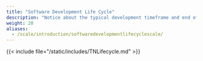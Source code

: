 ```yaml
---
title: "Software Development Life Cycle"
description: "Notice about the typical development timeframe and end of life expectations for TrueNAS major versions."
weight: 20
aliases:
  - /scale/introduction/softwaredevelopmentlifecyclescale/
---
```


{{< include file="/static/includes/TNLifecycle.md" >}}
